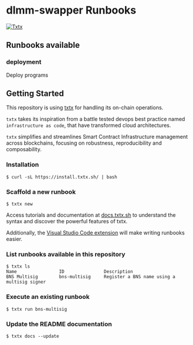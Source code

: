 # dlmm-swapper Runbooks

[![Txtx](https://img.shields.io/badge/Operated%20with-Txtx-gree?labelColor=gray)](https://txtx.sh)

## Runbooks available

### deployment
Deploy programs

## Getting Started

This repository is using [txtx](https://txtx.sh) for handling its on-chain operations.

`txtx` takes its inspiration from a battle tested devops best practice named `infrastructure as code`, that have transformed cloud architectures. 

`txtx` simplifies and streamlines Smart Contract Infrastructure management across blockchains, focusing on robustness, reproducibility and composability.

### Installation

```console
$ curl -sL https://install.txtx.sh/ | bash
```

### Scaffold a new runbook

```console
$ txtx new
```

Access tutorials and documentation at [docs.txtx.sh](https://docs.txtx.sh) to understand the syntax and discover the powerful features of txtx. 

Additionally, the [Visual Studio Code extension](https://marketplace.visualstudio.com/items?itemName=txtx.txtx) will make writing runbooks easier.

### List runbooks available in this repository
```console
$ txtx ls
Name                ID               Description
BNS Multisig        bns-multisig     Register a BNS name using a multisig signer
```

### Execute an existing runbook
```console
$ txtx run bns-multisig
```

### Update the README documentation
```console
$ txtx docs --update 
```
